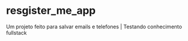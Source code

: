 # resgister_me_app
Um projeto feito para salvar emails e telefones | Testando conhecimento fullstack
